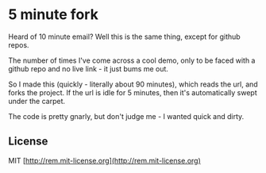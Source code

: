 # 5 minute fork

Heard of 10 minute email? Well this is the same thing, except for github repos.

The number of times I've come across a cool demo, only to be faced with a github repo and no live link - it just bums me out. 

So I made this (quickly - literally about 90 minutes), which reads the url, and forks the project. If the url is idle for 5 minutes, then it's automatically swept under the carpet.

The code is pretty gnarly, but don't judge me - I wanted quick and dirty.

## License

MIT [http://rem.mit-license.org](http://rem.mit-license.org)
